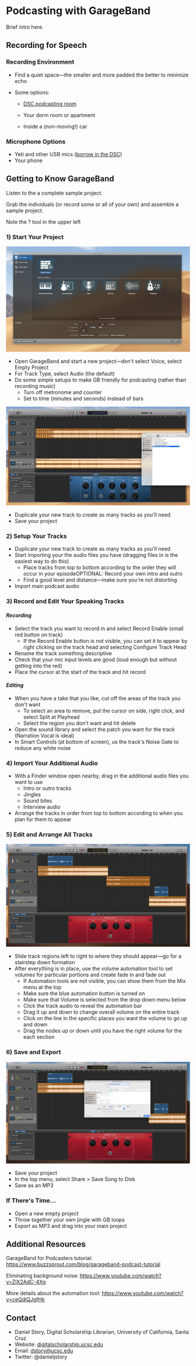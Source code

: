 # Podcasting with GarageBand

Brief intro here.



## Recording for Speech



### Recording Environment

- Find a quiet space—the smaller and more padded the better to minimize echo

- Some options:

  - [DSC podcasting room](https://guides.library.ucsc.edu/DSC/Podcasting)

  - Your dorm room or apartment

  - Inside a (non-moving!) car

    

### Microphone Options

* Yeti and other USB mics ([borrow in the DSC](https://guides.library.ucsc.edu/DSCEquipment/Home#s-lg-box-wrapper-22925798))
* Your phone



## Getting to Know GarageBand

Listen to the a complete sample project.

Grab the individuals (or record some or all of your own) and assemble a sample project.

Note the ? tool in the upper left



### 1) Start Your Project



<img src="images/start-your-project.png">



- Open GarageBand and start a new project—don't select Voice, select Empty Project
- For Track Type, select Audio (the default)
- Do some simple setups to make GB friendly for podcasting (rather than recording music)
  - Turn off metronome and counter
  - Set to time (minutes and seconds) instead of bars



<img src="images/drag-in-new-audio.png">



- Duplicate your new track to create as many tracks as you'll need
- Save your project



### 2) Setup Your Tracks



- Duplicate your new track to create as many tracks as you'll need
- Start importing your the audio files you have (dragging files in is the easiest way to do this)
  - Place tracks from top to bottom according to the order they will occur in your episodeOPTIONAL: Record your own intro and outro
- 
  - Find a good level and distance—make sure you're not distorting
- Import main podcast audio



### 3) Record and Edit Your Speaking Tracks



#### *Recording*

* Select the track you want to record in and select Record Enable (small red button on track)
  * If the Record Enable button is not visible, you can set it to appear by right clicking on the track head and selecting Configure Track Head
* Rename the track something descriptive
* Check that your mic input levels are good (loud enough but without getting into the red)
* Place the cursor at the start of the track and hit record



#### *Editing*

* When you have a take that you like, cut off the areas of the track you don't want
  * To select an area to remove, put the cursor on side, right click, and select Split at Playhead
  * Select the region you don't want and hit delete
* Open the sound library and select the patch you want for the track (Narration Vocal is ideal)
* In Smart Controls (at bottom of screen), us the track's Noise Gate to reduce any white noise



### 4) Import Your Additional Audio



* With a Finder window open nearby, drag in the additional audio files you want to use
  * Intro or outro tracks
  * Jingles
  * Sound bites
  * Interview audio
* Arrange the tracks in order from top to bottom according to when you plan for them to appear



### 5) Edit and Arrange All Tracks



<img src="images/arrange-tracks.png">



- Slide track regions left to right to where they should appear—go for a stairstep down formation
- After everything is in place, use the volume automation tool to set volumes for particular portions and create fade in and fade out
  - If Automation tools are not visible, you can show them from the Mix menu at the top
  - Make sure the blue automation button is turned on
  - Make sure that Volume is selected from the drop down menu below
  - Click the track audio to reveal the automation bar
  - Drag it up and down to change overall volume on the entire track
  - Click on the line in the specific places you want the volume to go up and down
  - Drag the nodes up or down until you have the right volume for the each section



### 6) Save and Export



<img src="images/export.png">



- Save your project
- In the top menu, select Share > Save Song to Disk
- Save as an MP3



### If There's Time...

- Open a new empty project
- Throw together your own jingle with GB loops
- Export as MP3 and drag into your main project



## Additional Resources

GarageBand for Podcasters tutorial: https://www.buzzsprout.com/blog/garageband-podcast-tutorial

Eliminating background noise: https://www.youtube.com/watch?v=ZlX2AdC-4Xg

More details about the automation tool: https://www.youtube.com/watch?v=ceQdiQJgfHk



## Contact

- Daniel Story, Digital Scholarship Librarian, University of California, Santa Cruz
- Website: [digitalscholarship.ucsc.edu](http://digitalscholarship.ucsc.edu)
- Email: [dstory@ucsc.edu](mailto:dstory@ucsc.edu) 
- Twitter: @danieljstory